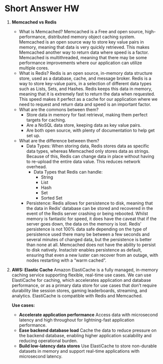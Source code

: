 # Short Answer HW

1. **Memcached vs Redis**
    - What is Memcached?
    Memcached is a Free and open source, high-performance, distributed memory object caching system. Memcached is an open source way to store key value pairs in memory, meaning that data is very quickly retrieved. This makes Memcached another way to return data where speed is a factor. Memcached is multithreaded, meaning that there may be some performance improvements where our application can utilize multiple cores.
    - What is Redis?
    Redis is an open source, in-memory data structure store, used as a database, cache, and message broker. Redis is a way to store key-value pairs, in a selection of different data types such as Lists, Sets, and Hashes. Redis keeps this data in memory, meaning that it is extremely fast to return the data when requested. This speed makes it perfect as a cache for our application where we need to request and return data and speed is an important factor.
    - What are the commons between them?
        - Store data in memory for fast retrieval, making them perfect targets for caching.
        - Are a NoSQL data store, keeping data as key value pairs.
        - Are both open source, with plenty of documentation to help get set up.
    - What are the difference between them?
        - Data Types:
        When storing data, Redis stores data as specific data types, whereas Memcached only stores data as strings. Because of this, Redis can change data in place without having to re-upload the entire data value. This reduces network overhead.
            - Data Types that Redis can handle:
                - String
                - List
                - Hash
                - Set
                - Sorted Set
        - Persistence:
        Redis allows for persistence to disk, meaning that the data in Redis’ database can be stored and recovered in the event of the Redis server crashing or being rebooted. Whilst memory is fantastic for speed, it does have the caveat that if the server goes down, the data on the memory is lost. Redis’ persistence is not 100% data safe depending on the type of persistence used there many be between a few seconds and several minutes of changed data, but the persistence is better than none at all.
        Memcached does not have the ability to persist to disk natively. Instaclstr enables persistence as default, ensuring that even a new luster can recover from an outage, with nodes restarting with a “warm cached”.
2. **AWS: Elastic Cache**
Amazon ElastiCache is a fully managed, in-memory caching service supporting flexible, real-time use cases. We can use ElastiCache for caching, which accelerates application and database performance, or as a primary data store for use cases that don’t require durability like session stores, gaming leaderboards, streaming, and analytics. ElastiCache is compatible with Redis and Memcached.
    
    **Use cases:**
    
    - **Accelerate application performance**
    Access data with microsecond latency and high throughout for lightning-fast application performance.
    - **Ease backend database load**
    Cache the data to reduce pressure on the backend database, enabling higher application scalability and reducing operational burden.
    - **Build low-latency data stores**
    Use ElastiCache to store non-durable datasets in memory and support real-time applications with microsecond latency.